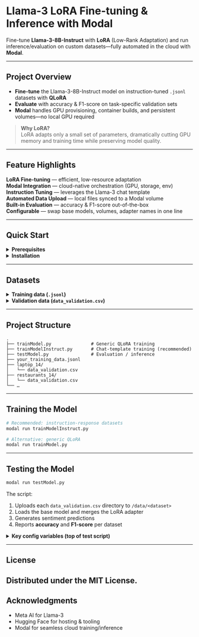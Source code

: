 # Llama-3 LoRA Fine-tuning & Inference with Modal
Fine-tune **Llama-3-8B-Instruct** with **LoRA** (Low-Rank Adaptation) and run inference/evaluation on custom datasets—fully automated in the cloud with **Modal**.

---
## Project Overview
- **Fine-tune** the Llama-3-8B-Instruct model on instruction-tuned `.jsonl` datasets with **QLoRA**  
- **Evaluate** with accuracy & F1-score on task-specific validation sets  
- **Modal** handles GPU provisioning, container builds, and persistent volumes—no local GPU required  

> **Why LoRA?**  
> LoRA adapts only a small set of parameters, dramatically cutting GPU memory and training time while preserving model quality.

---

## Feature Highlights
**LoRA Fine-tuning** — efficient, low-resource adaptation  
**Modal Integration** — cloud-native orchestration (GPU, storage, env)  
**Instruction Tuning** — leverages the Llama-3 chat template  
**Automated Data Upload** — local files synced to a Modal volume  
**Built-in Evaluation** — accuracy & F1-score out-of-the-box  
**Configurable** — swap base models, volumes, adapter names in one line  

---

## Quick Start

<details>
<summary><strong>Prerequisites</strong></summary>

1. **Modal account** – sign up at <https://modal.com>  
2. **Modal CLI**

   ```bash
   pip install modal-client
   modal login
   ```

3. **Hugging Face token** – store as a Modal secret

   ```bash
   modal secret create my-huggingface-secret HF_TOKEN=<YOUR_HF_TOKEN>
   ```

4. **Python 3.10+**
</details>

<details>
<summary><strong>Installation</strong></summary>

```bash
git clone https://github.com/<your-org>/llama3-lora-modal.git
cd llama3-lora-modal
pip install -r requirements.txt      # optional, for helpers/linting
```
</details>

---

## Datasets
<details>
<summary><strong>Training data (<code>.jsonl</code>)</strong></summary>

Each line is a JSON object with `prompt` and `completion`:

```json
{"prompt": "What is the capital of France?", "completion": "Paris."}
{"prompt": "Summarize the article: …", "completion": "The article states that …"}
```
</details>

<details>
<summary><strong>Validation data (<code>data_validation.csv</code>)</strong></summary>

Required columns:

| sentence | aspect_term | sentiment |
|----------|-------------|-----------|
| …        | …           | …         |
</details>

---

## Project Structure
```text
.
├── trainModel.py               # Generic QLoRA training
├── trainModelInstruct.py       # Chat-template training (recommended)
├── testModel.py                # Evaluation / inference
├── your_training_data.jsonl
├── laptop_14/
│   └── data_validation.csv
├── restaurants_14/
│   └── data_validation.csv
└── …
```

---

## Training the Model
```bash
# Recommended: instruction-response datasets
modal run trainModelInstruct.py

# Alternative: generic QLoRA
modal run trainModel.py
```
---

## Testing the Model
```bash
modal run testModel.py
```

The script:

1. Uploads each `data_validation.csv` directory to `/data/<dataset>`  
2. Loads the base model and merges the LoRA adapter  
3. Generates sentiment predictions  
4. Reports **accuracy** and **F1-score** per dataset  

<details>
<summary><strong>Key config variables (top of test script)</strong></summary>

```python
BASE_MODEL_ID     = "meta-llama/Meta-Llama-3-8B-Instruct"
VOLUME_NAME       = "llama3-finetune-volume"
ADAPTER_NAME      = "sentiment-lora-v1"   # must equal new_adapter_name
datasets_to_check = ["laptop_14", "restaurants_14"]
```
</details>

---

## License
Distributed under the MIT License.
---

## Acknowledgments
* Meta AI for Llama-3  
* Hugging Face for hosting & tooling  
* Modal for seamless cloud training/inference  
